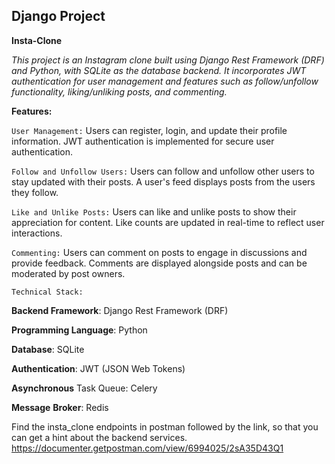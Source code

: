 ## Django Project

**Insta-Clone**

_This project is an Instagram clone built using Django Rest Framework (DRF) and Python, with SQLite as the database
backend. It incorporates JWT authentication for user management and features such as follow/unfollow functionality,
liking/unliking posts, and commenting._

**Features:**

`User Management:`
Users can register, login, and update their profile information. JWT authentication is implemented for secure user
authentication.

`Follow and Unfollow Users:`
Users can follow and unfollow other users to stay updated with their posts. A user's feed displays posts from the users
they follow.

`Like and Unlike Posts:`
Users can like and unlike posts to show their appreciation for content. Like counts are updated in real-time to reflect
user interactions.

`Commenting:`
Users can comment on posts to engage in discussions and provide feedback. Comments are displayed alongside posts and can
be moderated by post owners.

`Technical Stack:`

**Backend Framework**: Django Rest Framework (DRF)

**Programming Language**: Python

**Database**: SQLite

**Authentication**: JWT (JSON Web Tokens)

**Asynchronous** Task Queue: Celery

**Message** **Broker**: Redis

Find the insta_clone endpoints in postman followed by the link, so that you can get a hint about the backend services.
https://documenter.getpostman.com/view/6994025/2sA35D43Q1


